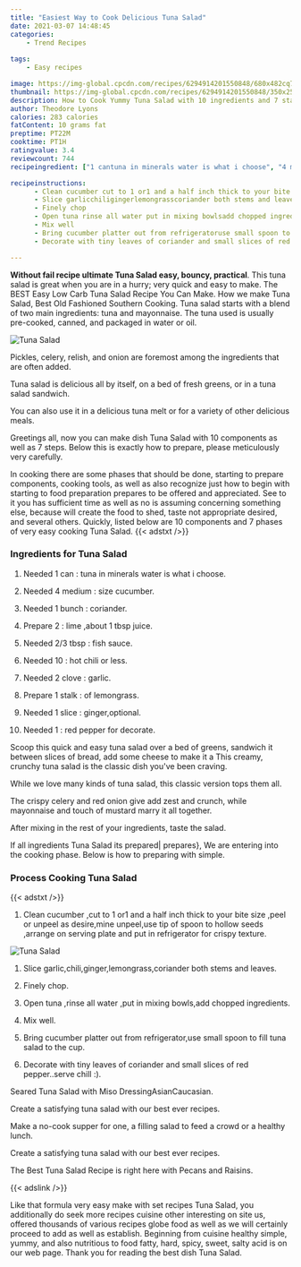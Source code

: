 ```yaml
---
title: "Easiest Way to Cook Delicious Tuna Salad"
date: 2021-03-07 14:48:45
categories:
    - Trend Recipes
    
tags:
    - Easy recipes

image: https://img-global.cpcdn.com/recipes/6294914201550848/680x482cq70/tuna-salad-recipe-main-photo.jpg
thumbnail: https://img-global.cpcdn.com/recipes/6294914201550848/350x250cq70/tuna-salad-recipe-main-photo.jpg
description: How to Cook Yummy Tuna Salad with 10 ingredients and 7 stages of easy cooking.
author: Theodore Lyons
calories: 283 calories
fatContent: 10 grams fat
preptime: PT22M
cooktime: PT1H
ratingvalue: 3.4
reviewcount: 744
recipeingredient: ["1 cantuna in minerals water is what i choose", "4 mediumsize cucumber", "1 bunchcoriander", "2lime about 1 tbsp juice", "2/3 tbspfish sauce", "10hot chili or less", "2 clovegarlic", "1 stalkof lemongrass", "1 slicegingeroptional", "1red pepper for decorate"]

recipeinstructions: 
      - Clean cucumber cut to 1 or1 and a half inch thick to your bite size peel or unpeel as desiremine unpeeluse tip of spoon to hollow seeds arrange on serving plate and put in refrigerator for crispy texture 
      - Slice garlicchiligingerlemongrasscoriander both stems and leaves 
      - Finely chop 
      - Open tuna rinse all water put in mixing bowlsadd chopped ingredients 
      - Mix well 
      - Bring cucumber platter out from refrigeratoruse small spoon to fill tuna salad to the cup 
      - Decorate with tiny leaves of coriander and small slices of red pepperserve chill 

---
```




**Without fail recipe ultimate Tuna Salad easy, bouncy, practical**. This tuna salad is great when you are in a hurry; very quick and easy to make. The BEST Easy Low Carb Tuna Salad Recipe You Can Make. How we make Tuna Salad, Best Old Fashioned Southern Cooking. Tuna salad starts with a blend of two main ingredients: tuna and mayonnaise. The tuna used is usually pre-cooked, canned, and packaged in water or oil.


![Tuna Salad](https://img-global.cpcdn.com/recipes/6294914201550848/680x482cq70/tuna-salad-recipe-main-photo.jpg "Tuna Salad")



Pickles, celery, relish, and onion are foremost among the ingredients that are often added.

Tuna salad is delicious all by itself, on a bed of fresh greens, or in a tuna salad sandwich.

You can also use it in a delicious tuna melt or for a variety of other delicious meals.


Greetings all, now you can make dish Tuna Salad with 10 components as well as 7 steps. Below this is exactly how to prepare, please meticulously very carefully.

In cooking there are some phases that should be done, starting to prepare components, cooking tools, as well as also recognize just how to begin with starting to food preparation prepares to be offered and appreciated. See to it you has sufficient time as well as no is assuming concerning something else, because will create the food to shed, taste not appropriate desired, and several others. Quickly, listed below are 10 components and 7 phases of very easy cooking Tuna Salad.
{{< adstxt />}}

### Ingredients for Tuna Salad


1. Needed 1 can : tuna in minerals water is what i choose.

1. Needed 4 medium : size cucumber.

1. Needed 1 bunch : coriander.

1. Prepare 2 : lime ,about 1 tbsp juice.

1. Needed 2/3 tbsp : fish sauce.

1. Needed 10 : hot chili or less.

1. Needed 2 clove : garlic.

1. Prepare 1 stalk : of lemongrass.

1. Needed 1 slice : ginger,optional.

1. Needed 1 : red pepper for decorate.


Scoop this quick and easy tuna salad over a bed of greens, sandwich it between slices of bread, add some cheese to make it a This creamy, crunchy tuna salad is the classic dish you&#39;ve been craving.

While we love many kinds of tuna salad, this classic version tops them all.

The crispy celery and red onion give add zest and crunch, while mayonnaise and touch of mustard marry it all together.

After mixing in the rest of your ingredients, taste the salad.


If all ingredients Tuna Salad its prepared| prepares}, We are entering into the cooking phase. Below is how to preparing with simple.

### Process Cooking Tuna Salad

{{< adstxt />}}


1. Clean cucumber ,cut to 1 or1 and a half inch thick to your bite size ,peel or unpeel as desire,mine unpeel,use tip of spoon to hollow seeds ,arrange on serving plate and put in refrigerator for crispy texture.



![Tuna Salad](https://img-global.cpcdn.com/steps/5681947743354880/160x128cq70/tuna-salad-recipe-step-1-photo.jpg" "Tuna Salad")



1. Slice garlic,chili,ginger,lemongrass,coriander both stems and leaves.



1. Finely chop.



1. Open tuna ,rinse all water ,put in mixing bowls,add chopped ingredients.



1. Mix well.



1. Bring cucumber platter out from refrigerator,use small spoon to fill tuna salad to the cup.



1. Decorate with tiny leaves of coriander and small slices of red pepper..serve chill :).




Seared Tuna Salad with Miso DressingAsianCaucasian.

Create a satisfying tuna salad with our best ever recipes.

Make a no-cook supper for one, a filling salad to feed a crowd or a healthy lunch.

Create a satisfying tuna salad with our best ever recipes.

The Best Tuna Salad Recipe is right here with Pecans and Raisins.


{{< adslink />}}

Like that formula very easy make with set recipes Tuna Salad, you additionally do seek more recipes cuisine other interesting on site us, offered thousands of various recipes globe food as well as we will certainly proceed to add as well as establish. Beginning from cuisine healthy simple, yummy, and also nutritious to food fatty, hard, spicy, sweet, salty acid is on our web page. Thank you for reading the best dish Tuna Salad.
